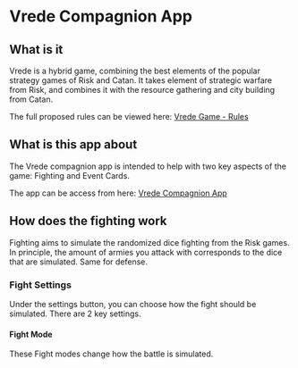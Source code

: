 # Vrede Compagnion App

## What is it
Vrede is a hybrid game, combining the best elements of the popular strategy games of Risk and Catan. It takes element of strategic warfare from Risk, and combines it with the resource gathering and city building from Catan. 

The full proposed rules can be viewed here:
[Vrede Game - Rules](https://docs.google.com/document/d/1x7HAVB5mqjzxy27YdWaZ6VnHtTOtj3hEtrUC2CYui1c/edit?usp=sharing)



## What is this app about
The Vrede compagnion app is intended to help with two key aspects of the game: Fighting and Event Cards.

The app can be access from here:
[Vrede Compagnion App](https://vrede.herokuapp.com/)


## How does the fighting work
Fighting aims to simulate the randomized dice fighting from the Risk games. In principle, the amount of armies you attack with corresponds to the dice that are simulated. Same for defense. 

### Fight Settings
Under the settings button, you can choose how the fight should be simulated. There are 2 key settings.

#### Fight Mode
These Fight modes change how the battle is simulated. 